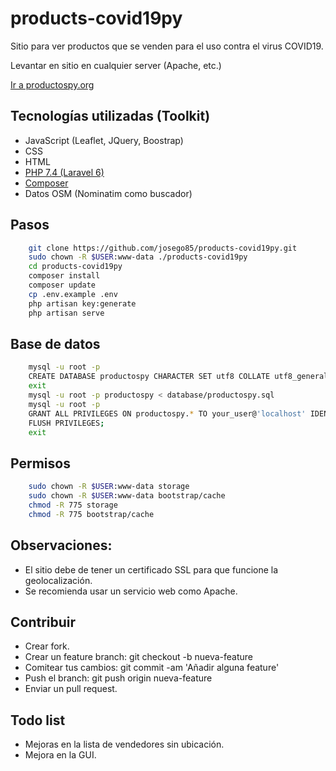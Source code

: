 # products-covid19py
Sitio para ver productos que se venden para el uso contra el virus COVID19.


Levantar en sitio en cualquier server (Apache, etc.)

[Ir a productospy.org](https://productospy.org/)


## Tecnologías utilizadas (Toolkit)

- JavaScript (Leaflet, JQuery, Boostrap)
- CSS
- HTML
- [PHP 7.4 (Laravel 6)](https://laravel.com/docs)
- [Composer](https://getcomposer.org/download/)
- Datos OSM (Nominatim como buscador)


## Pasos

```sh
	git clone https://github.com/josego85/products-covid19py.git
	sudo chown -R $USER:www-data ./products-covid19py
	cd products-covid19py
	composer install 
	composer update
	cp .env.example .env
	php artisan key:generate
	php artisan serve 
```


## Base de datos

```sh
	mysql -u root -p
	CREATE DATABASE productospy CHARACTER SET utf8 COLLATE utf8_general_ci;
	exit
	mysql -u root -p productospy < database/productospy.sql
	mysql -u root -p
	GRANT ALL PRIVILEGES ON productospy.* TO your_user@'localhost' IDENTIFIED BY 'xxxxxxxxxxxxx';
	FLUSH PRIVILEGES;
	exit
```

## Permisos

```sh
	sudo chown -R $USER:www-data storage
	sudo chown -R $USER:www-data bootstrap/cache
	chmod -R 775 storage
	chmod -R 775 bootstrap/cache
```


## Observaciones:

- El sitio debe de tener un certificado SSL para que funcione la geolocalización.
- Se recomienda usar un servicio web como Apache.


## Contribuir

- Crear fork.
- Crear un feature branch: git checkout -b nueva-feature
- Comitear tus cambios: git commit -am 'Añadir alguna feature'
- Push el branch: git push origin nueva-feature
- Enviar un pull request.


## Todo list
* Mejoras en la lista de vendedores sin ubicación.
* Mejora en la GUI.
